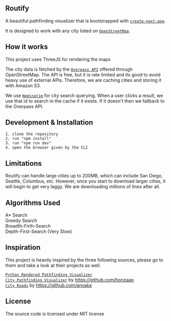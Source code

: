 ## Routify
A beautiful pathfinding visualizer that is bootstrapped with [`create-next-app`](https://github.com/vercel/next.js/tree/canary/packages/create-next-app).

It is designed to work with any city listed on [`OpenStreetMap`](https://www.openstreetmap.org/).

## How it works
This project uses ThreeJS for rendering the maps 

The city data is fetched by the [`Overpass API`](http://overpass-turbo.eu/) offered through OpenStreetMap. The API is free, but it is rate limited and its good to avoid heavy use of external APIs. Therefore, we are caching cities and storing it with Amazon S3.

We use [`Nominatim`](https://nominatim.openstreetmap.org/) for city search querying. When a user clicks a result, we use that id to search in the cache if it exists. If it doesn't then we fallback to the Overpass API.

## Development & Installation
```
1. clone the repository
2. run "npm install"
3. run "npm run dev"
4. open the browser given by the CLI
```

## Limitations
Routify can handle large cities up to 200MB, which can include San Diego, Seattle, Columbus, etc. However, once you start to download larger cities, it will begin to get very laggy. We are downloading millions of lines after all.

## Algorithms Used
A* Search <br/>
Greedy Search <br/>
Breadth-Firth-Search <br/>
Depth-First-Search (Very Slow) <br/>

## Inspiration
This project is heavily inspired by the three following sources, please go to them and take a look at their projects as well.

[`Python Rendered Pathfinding Visualizer`](https://youtu.be/CgW0HPHqFE8?si=BFFg43Q4frz7BKm6) <br/>
[`City Pathfinding Visualizer`](https://github.com/honzaap/Pathfinding) by https://github.com/honzaap<br/>
[`City Roads`](https://github.com/anvaka/city-roads) by https://github.com/anvaka<br/>

## License
The source code is licensed under MIT license
